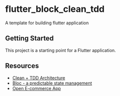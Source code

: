# flutter_block_clean_tdd

A template for building flutter application

## Getting Started

This project is a starting point for a Flutter application.

## Resources

- [Clean + TDD Architecture](https://resocoder.com/flutter-clean-architecture-tdd/)
- [Bloc - a predictable state management](https://bloclibrary.dev/)
- [Open E-commerce App](https://github.com/4seer/openflutterecommerceapp)
